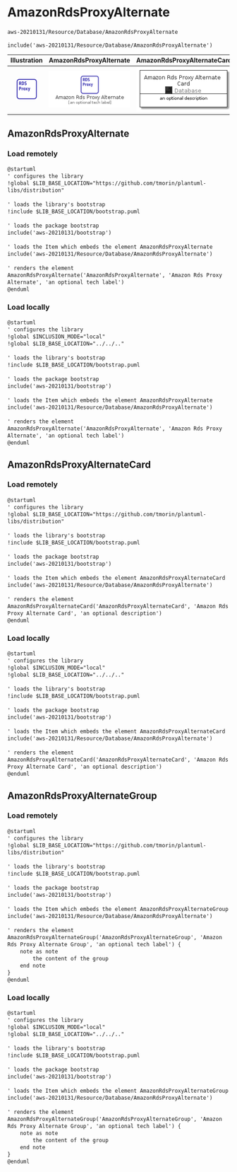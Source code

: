 # AmazonRdsProxyAlternate


```text
aws-20210131/Resource/Database/AmazonRdsProxyAlternate
```

```text
include('aws-20210131/Resource/Database/AmazonRdsProxyAlternate')
```



| Illustration | AmazonRdsProxyAlternate | AmazonRdsProxyAlternateCard | AmazonRdsProxyAlternateGroup |
| :---: | :---: | :---: | :---: |
| ![illustration for Illustration](../../../aws-20210131/Resource/Database/AmazonRdsProxyAlternate.png) | ![illustration for AmazonRdsProxyAlternate](../../../aws-20210131/Resource/Database/AmazonRdsProxyAlternate.Local.png) | ![illustration for AmazonRdsProxyAlternateCard](../../../aws-20210131/Resource/Database/AmazonRdsProxyAlternateCard.Local.png) | ![illustration for AmazonRdsProxyAlternateGroup](../../../aws-20210131/Resource/Database/AmazonRdsProxyAlternateGroup.Local.png) |




## AmazonRdsProxyAlternate

### Load remotely
```plantuml
@startuml
' configures the library
!global $LIB_BASE_LOCATION="https://github.com/tmorin/plantuml-libs/distribution"

' loads the library's bootstrap
!include $LIB_BASE_LOCATION/bootstrap.puml

' loads the package bootstrap
include('aws-20210131/bootstrap')

' loads the Item which embeds the element AmazonRdsProxyAlternate
include('aws-20210131/Resource/Database/AmazonRdsProxyAlternate')

' renders the element
AmazonRdsProxyAlternate('AmazonRdsProxyAlternate', 'Amazon Rds Proxy Alternate', 'an optional tech label')
@enduml
```

### Load locally
```plantuml
@startuml
' configures the library
!global $INCLUSION_MODE="local"
!global $LIB_BASE_LOCATION="../../.."

' loads the library's bootstrap
!include $LIB_BASE_LOCATION/bootstrap.puml

' loads the package bootstrap
include('aws-20210131/bootstrap')

' loads the Item which embeds the element AmazonRdsProxyAlternate
include('aws-20210131/Resource/Database/AmazonRdsProxyAlternate')

' renders the element
AmazonRdsProxyAlternate('AmazonRdsProxyAlternate', 'Amazon Rds Proxy Alternate', 'an optional tech label')
@enduml
```

## AmazonRdsProxyAlternateCard

### Load remotely
```plantuml
@startuml
' configures the library
!global $LIB_BASE_LOCATION="https://github.com/tmorin/plantuml-libs/distribution"

' loads the library's bootstrap
!include $LIB_BASE_LOCATION/bootstrap.puml

' loads the package bootstrap
include('aws-20210131/bootstrap')

' loads the Item which embeds the element AmazonRdsProxyAlternateCard
include('aws-20210131/Resource/Database/AmazonRdsProxyAlternate')

' renders the element
AmazonRdsProxyAlternateCard('AmazonRdsProxyAlternateCard', 'Amazon Rds Proxy Alternate Card', 'an optional description')
@enduml
```

### Load locally
```plantuml
@startuml
' configures the library
!global $INCLUSION_MODE="local"
!global $LIB_BASE_LOCATION="../../.."

' loads the library's bootstrap
!include $LIB_BASE_LOCATION/bootstrap.puml

' loads the package bootstrap
include('aws-20210131/bootstrap')

' loads the Item which embeds the element AmazonRdsProxyAlternateCard
include('aws-20210131/Resource/Database/AmazonRdsProxyAlternate')

' renders the element
AmazonRdsProxyAlternateCard('AmazonRdsProxyAlternateCard', 'Amazon Rds Proxy Alternate Card', 'an optional description')
@enduml
```

## AmazonRdsProxyAlternateGroup

### Load remotely
```plantuml
@startuml
' configures the library
!global $LIB_BASE_LOCATION="https://github.com/tmorin/plantuml-libs/distribution"

' loads the library's bootstrap
!include $LIB_BASE_LOCATION/bootstrap.puml

' loads the package bootstrap
include('aws-20210131/bootstrap')

' loads the Item which embeds the element AmazonRdsProxyAlternateGroup
include('aws-20210131/Resource/Database/AmazonRdsProxyAlternate')

' renders the element
AmazonRdsProxyAlternateGroup('AmazonRdsProxyAlternateGroup', 'Amazon Rds Proxy Alternate Group', 'an optional tech label') {
    note as note
        the content of the group
    end note
}
@enduml
```

### Load locally
```plantuml
@startuml
' configures the library
!global $INCLUSION_MODE="local"
!global $LIB_BASE_LOCATION="../../.."

' loads the library's bootstrap
!include $LIB_BASE_LOCATION/bootstrap.puml

' loads the package bootstrap
include('aws-20210131/bootstrap')

' loads the Item which embeds the element AmazonRdsProxyAlternateGroup
include('aws-20210131/Resource/Database/AmazonRdsProxyAlternate')

' renders the element
AmazonRdsProxyAlternateGroup('AmazonRdsProxyAlternateGroup', 'Amazon Rds Proxy Alternate Group', 'an optional tech label') {
    note as note
        the content of the group
    end note
}
@enduml
```

